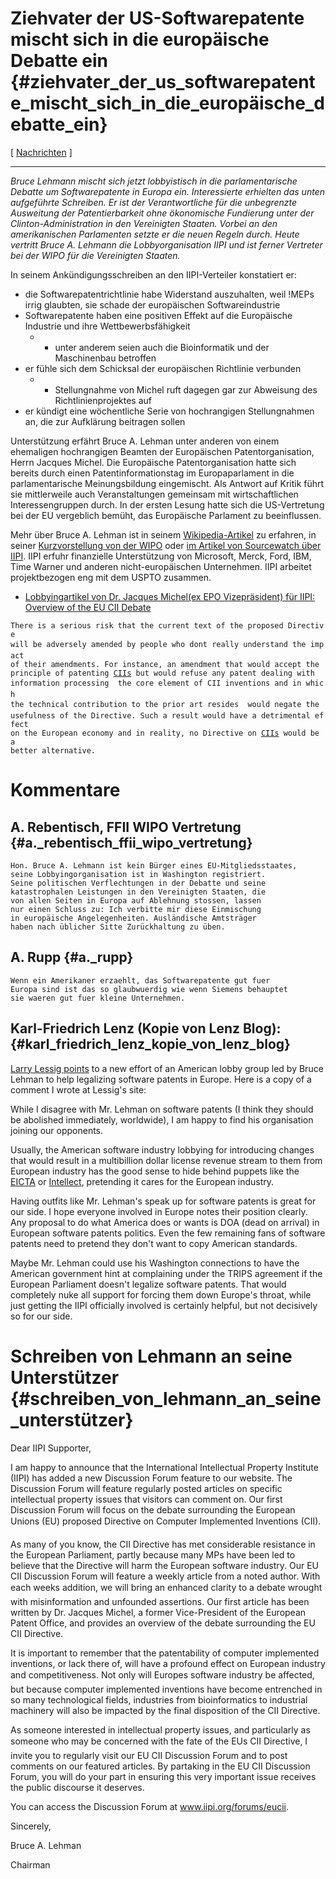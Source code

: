 # Ziehvater der US-Softwarepatente mischt sich in die europäische Debatte ein {#ziehvater_der_us_softwarepatente_mischt_sich_in_die_europäische_debatte_ein}

\[ [ Nachrichten](SwpatcninoDe "wikilink") \]

------------------------------------------------------------------------

*Bruce Lehmann mischt sich jetzt lobbyistisch in die parlamentarische
Debatte um Softwarepatente in Europa ein. Interessierte erhielten das
unten aufgeführte Schreiben. Er ist der Verantwortliche für die
unbegrenzte Ausweitung der Patentierbarkeit ohne ökonomische Fundierung
unter der Clinton-Administration in den Vereinigten Staaten. Vorbei an
den amerikanischen Parlamenten setzte er die neuen Regeln durch. Heute
vertritt Bruce A. Lehmann die Lobbyorganisation IIPI und ist ferner
Vertreter bei der WIPO für die Vereinigten Staaten.*

In seinem Ankündigungsschreiben an den IIPI-Verteiler konstatiert er:

-   die Softwarepatentrichtlinie habe Widerstand auszuhalten, weil !MEPs
    irrig glaubten, sie schade der europäischen Softwareindustrie
-   Softwarepatente haben eine positiven Effekt auf die Europäische
    Industrie und ihre Wettbewerbsfähigkeit
    -   -   unter anderem seien auch die Bioinformatik und der
            Maschinenbau betroffen
-   er fühle sich dem Schicksal der europäischen Richtlinie verbunden
    -   -   Stellungnahme von Michel ruft dagegen gar zur Abweisung des
            Richtlinienprojektes auf
-   er kündigt eine wöchentliche Serie von hochrangigen Stellungnahmen
    an, die zur Aufklärung beitragen sollen

Unterstützung erfährt Bruce A. Lehman unter anderen von einem ehemaligen
hochrangigen Beamten der Europäischen Patentorganisation, Herrn Jacques
Michel. Die Europäische Patentorganisation hatte sich bereits durch
einen Patentinformationstag im Europaparlament in die parlamentarische
Meinungsbildung eingemischt. Als Antwort auf Kritik führt sie
mittlerweile auch Veranstaltungen gemeinsam mit wirtschaftlichen
Interessengruppen durch. In der ersten Lesung hatte sich die
US-Vertretung bei der EU vergeblich bemüht, das Europäische Parlament zu
beeinflussen.

Mehr über Bruce A. Lehman ist in seinem
[Wikipedia-Artikel](http://en.wikipedia.org/wiki/Bruce_Lehman "wikilink")
zu erfahren, in seiner [Kurzvorstellung von der
WIPO](http://www.wipo.int/patent/agenda/en/meetings/2002/speakers/lehman.html "wikilink")
oder [im Artikel von Sourcewatch über
IIPI](http://www.sourcewatch.org/index.php?title=International_Intellectual_Property_Institute "wikilink").
IIPI erfuhr finanzielle Unterstützung von Microsoft, Merck, Ford, IBM,
Time Warner und anderen nicht-europäischen Unternehmen. IIPI arbeitet
projektbezogen eng mit dem USPTO zusammen.

-   [Lobbyingartikel von Dr. Jacques Michel(ex EPO Vizepräsident) für
    IIPI: Overview of the EU CII
    Debate](http://www.iipi.org/Forums/eucii.asp "wikilink")

`There is a serious risk that the current text of the proposed Directive `\
`will be adversely amended by people who dont really understand the impact`\
`of their amendments. For instance, an amendment that would accept the `\
`principle of patenting `[`CIIs`](CIIs "wikilink")` but would refuse any patent dealing with `\
`information processing  the core element of CII inventions and in which `\
`the technical contribution to the prior art resides  would negate the `\
`usefulness of the Directive. Such a result would have a detrimental effect`\
`on the European economy and in reality, no Directive on `[`CIIs`](CIIs "wikilink")` would be a `\
`better alternative.`

# Kommentare

## A. Rebentisch, FFII WIPO Vertretung {#a._rebentisch_ffii_wipo_vertretung}

`Hon. Bruce A. Lehmann ist kein Bürger eines EU-Mitgliedsstaates,`\
`seine Lobbyingorganisation ist in Washington registriert.`\
`Seine politischen Verflechtungen in der Debatte und seine `\
`katastrophalen Leistungen in den Vereinigten Staaten, die`\
`von allen Seiten in Europa auf Ablehnung stossen, lassen `\
`nur einen Schluss zu: Ich verbitte mir diese Einmischung `\
`in europäische Angelegenheiten. Ausländische Amtsträger `\
`haben nach üblicher Sitte Zurückhaltung zu üben. `

## A. Rupp {#a._rupp}

`Wenn ein Amerikaner erzaehlt, das Softwarepatente gut fuer `\
`Europa sind ist das so glaubwuerdig wie wenn Siemens behauptet`\
`sie waeren gut fuer kleine Unternehmen.`

## Karl-Friedrich Lenz (Kopie von Lenz Blog): {#karl_friedrich_lenz_kopie_von_lenz_blog}

[Larry Lessig
points](http://www.lessig.org/blog/archives/002900.shtml "wikilink") to
a new effort of an American lobby group led by Bruce Lehman to help
legalizing software patents in Europe. Here is a copy of a comment I
wrote at Lessig\'s site:

While I disagree with Mr. Lehman on software patents (I think they
should be abolished immediately, worldwide), I am happy to find his
organisation joining our opponents.

Usually, the American software industry lobbying for introducing changes
that would result in a multibillion dollar license revenue stream to
them from European industry has the good sense to hide behind puppets
like the [EICTA](http://www.eicta.org "wikilink") or
[Intellect](http://k.lenz.name/LB/archives/000970.html#000970 "wikilink"),
pretending it cares for the European industry.

Having outfits like Mr. Lehman\'s speak up for software patents is great
for our side. I hope everyone involved in Europe notes their position
clearly. Any proposal to do what America does or wants is DOA (dead on
arrival) in European software patents politics. Even the few remaining
fans of software patents need to pretend they don\'t want to copy
American standards.

Maybe Mr. Lehman could use his Washington connections to have the
American government hint at complaining under the TRIPS agreement if the
European Parliament doesn\'t legalize software patents. That would
completely nuke all support for forcing them down Europe\'s throat,
while just getting the IIPI officially involved is certainly helpful,
but not decisively so for our side.

# Schreiben von Lehmann an seine Unterstützer {#schreiben_von_lehmann_an_seine_unterstützer}

Dear IIPI Supporter,

I am happy to announce that the International Intellectual Property
Institute (IIPI) has added a new Discussion Forum feature to our
website. The Discussion Forum will feature regularly posted articles on
specific intellectual property issues that visitors can comment on. Our
first Discussion Forum will focus on the debate surrounding the European
Unions (EU) proposed Directive on Computer Implemented Inventions
(CII).

As many of you know, the CII Directive has met considerable resistance
in the European Parliament, partly because many MPs have been led to
believe that the Directive will harm the European software industry. Our
EU CII Discussion Forum will feature a weekly article from a noted
author. With each weeks addition, we will bring an enhanced clarity to
a debate wrought with misinformation and unfounded assertions. Our first
article has been written by Dr. Jacques Michel, a former Vice-President
of the European Patent Office, and provides an overview of the debate
surrounding the EU CII Directive.

It is important to remember that the patentability of computer
implemented inventions, or lack there of, will have a profound effect on
European industry and competitiveness. Not only will Europes software
industry be affected, but because computer implemented inventions have
become entrenched in so many technological fields, industries from
bioinformatics to industrial machinery will also be impacted by the
final disposition of the CII Directive.

As someone interested in intellectual property issues, and particularly
as someone who may be concerned with the fate of the EUs CII Directive,
I invite you to regularly visit our EU CII Discussion Forum and to post
comments on our featured articles. By partaking in the EU CII Discussion
Forum, you will do your part in ensuring this very important issue
receives the public discourse it deserves.

You can access the Discussion Forum at www.iipi.org/forums/eucii.

Sincerely,

Bruce A. Lehman

Chairman
